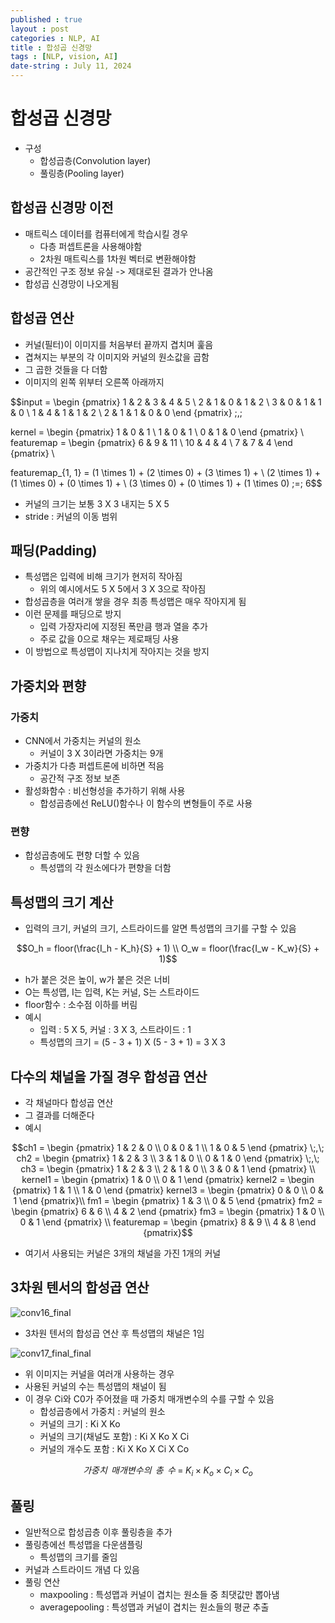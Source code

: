 ```yaml
---
published : true
layout : post
categories : NLP, AI
title : 합성곱 신경망
tags : [NLP, vision, AI]
date-string : July 11, 2024
---
```


# 합성곱 신경망
- 구성
  - 합성곱층(Convolution layer)
  - 풀링층(Pooling layer)

## 합성곱 신경망 이전
- 매트릭스 데이터를 컴퓨터에게 학습시킬 경우
  - 다층 퍼셉트론을 사용해야함
  - 2차원 매트릭스를 1차원 벡터로 변환해야함
- 공간적인 구조 정보 유실 -> 제대로된 결과가 안나옴
- 합성곱 신경망이 나오게됨

## 합성곱 연산
- 커널(필터)이 이미지를 처음부터 끝까지 겹치며 훑음
- 겹쳐지는 부분의 각 이미지와 커널의 원소값을 곱함
- 그 곱한 것들을 다 더함
- 이미지의 왼쪽 위부터 오른쪽 아래까지

$$input = \begin {pmatrix}
            1 & 2 & 3 & 4 & 5 \\
            2 & 1 & 0 & 1 & 2 \\
            3 & 0 & 1 & 1 & 0 \\
            1 & 4 & 1 & 1 & 2 \\
            2 & 1 & 1 & 0 & 0
            \end {pmatrix} \;,\;
    
  kernel = \begin {pmatrix}
            1 & 0 & 1 \\
            1 & 0 & 1 \\
            0 & 1 & 0
            \end {pmatrix} \\
  featuremap = \begin {pmatrix}
            6 & 9 & 11 \\
            10 & 4 & 4 \\
            7 & 7 & 4
            \end {pmatrix} \\ 

  featuremap_{1, 1} = (1 \times 1) + (2 \times 0) + (3 \times 1) + \\ (2 \times 1) + (1 \times 0) + (0 \times 1) + \\
  (3 \times 0) + (0 \times 1) + (1 \times 0) \;=\; 6$$


- 커널의 크기는 보통 3 X 3 내지는 5 X 5
- stride : 커널의 이동 범위

## 패딩(Padding)
- 특성맵은 입력에 비해 크기가 현저히 작아짐
  - 위의 예시에서도 5 X 5에서 3 X 3으로 작아짐
- 합성곱층을 여러개 쌓을 경우 최종 특성맵은 매우 작아지게 됨
- 이런 문제를 패딩으로 방지
  - 입력 가장자리에 지정된 폭만큼 행과 열을 추가
  - 주로 값을 0으로 채우는 제로패딩 사용
- 이 방법으로 특성맵이 지나치게 작아지는 것을 방지

## 가중치와 편향
### 가중치
- CNN에서 가중치는 커널의 원소
  - 커널이 3 X 3이라면 가중치는 9개
- 가중치가 다층 퍼셉트론에 비하면 적음
  - 공간적 구조 정보 보존
- 활성화함수 : 비선형성을 추가하기 위해 사용
  - 합성곱층에선 ReLU()함수나 이 함수의 변형들이 주로 사용

### 편향
- 합성곱층에도 편향 더할 수 있음
  - 특성맵의 각 원소에다가 편향을 더함

## 특성맵의 크기 계산
- 입력의 크기, 커널의 크기, 스트라이드를 알면 특성맵의 크기를 구할 수 있음

$$O_h = floor(\frac{I_h - K_h}{S} + 1) \\ O_w = floor(\frac{I_w - K_w}{S} + 1)$$

- h가 붙은 것은 높이, w가 붙은 것은 너비
- O는 특성맵, I는 입력, K는 커널, S는 스트라이드
- floor함수 : 소수점 이하를 버림
- 예시
  - 입력 : 5 X 5, 커널 : 3 X 3, 스트라이드 : 1
  - 특성맵의 크기 = (5 - 3 + 1) X (5 - 3 + 1) = 3 X 3

## 다수의 채널을 가질 경우 합성곱 연산
- 각 채널마다 합성곱 연산
- 그 결과를 더해준다
- 예시

$$ch1 = \begin {pmatrix}
              1 & 2 & 0 \\
              0 & 0 & 1 \\
              1 & 0 & 5
              \end {pmatrix} \;,\;
ch2 = \begin {pmatrix}
            1 & 2 & 3 \\
            3 & 1 & 0 \\
            0 & 1 & 0
            \end {pmatrix} \;,\;
ch3 = \begin {pmatrix}
            1 & 2 & 3 \\
            2 & 1 & 0 \\
            3 & 0 & 1
            \end {pmatrix} \\
kernel1 = \begin {pmatrix}
           1 & 0 \\
           0 & 1
           \end {pmatrix}
kernel2 = \begin {pmatrix}
           1 & 1 \\
           1 & 0
           \end {pmatrix}
kernel3 = \begin {pmatrix}
           0 & 0 \\
           0 & 1
           \end {pmatrix}\\
fm1 = \begin {pmatrix}
       1 & 3 \\
       0 & 5
       \end {pmatrix}
fm2 = \begin {pmatrix}
       6 & 6 \\
       4 & 2
       \end {pmatrix}
fm3 = \begin {pmatrix}
       1 & 0 \\
       0 & 1
       \end {pmatrix} \\
featuremap = \begin {pmatrix}
              8 & 9 \\
              4 & 8
              \end {pmatrix}$$

- 여기서 사용되는 커널은 3개의 채널을 가진 1개의 커널

## 3차원 텐서의 합성곱 연산
![conv16_final](https://github.com/jayiuk/jayiuk.github.io/assets/58243784/49a09278-8943-41eb-9157-daf4c6efbfe8)

- 3차원 텐서의 합성곱 연산 후 특성맵의 채널은 1임

![conv17_final_final](https://github.com/jayiuk/jayiuk.github.io/assets/58243784/feac63dc-d8d2-4eaa-9c0d-cd86b24b42c6)

- 위 이미지는 커널을 여러개 사용하는 경우
- 사용된 커널의 수는 특성맵의 채널이 됨
- 이 경우 Ci와 C0가 주어졌을 때 가중치 매개변수의 수를 구할 수 있음
  - 합성곱층에서 가중치 : 커널의 원소
  - 커널의 크기 : Ki X Ko
  - 커널의 크기(채널도 포함) : Ki X Ko X Ci
  - 커널의 개수도 포함 : Ki X Ko X Ci X Co

$$가중치 \,\ 매개변수의 \,\ 총 \,\ 수 \;=\; K_i \times K_o \times C_i \times C_o$$

## 풀링
- 일반적으로 합성곱층 이후 풀링층을 추가
- 풀링층에선 특성맵을 다운샘플링
  - 특성맵의 크기를 줄임
- 커널과 스트라이드 개념 다 있음
- 풀링 연산
  - maxpooling : 특성맵과 커널이 겹치는 원소들 중 최댓값만 뽑아냄
  - averagepooling : 특성맵과 커널이 겹치는 원소들의 평균 추출
